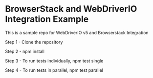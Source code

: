 # BrowserStack and WebDriverIO Integration Example

This is a sample repo for WebDriverIO v5 and Browserstack Integration

Step 1 - Clone the repository

Step 2 - npm install

Step 3 - To run tests individually, npm test single

Step 4 - To run tests in parallel, npm test parallel
